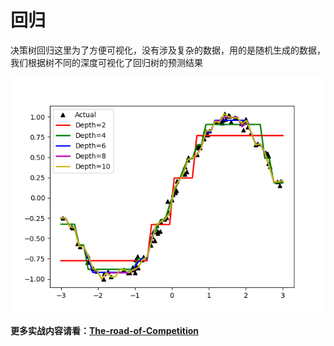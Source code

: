# 回归

决策树回归这里为了方便可视化，没有涉及复杂的数据，用的是随机生成的数据，我们根据树不同的深度可视化了回归树的预测结果

![](../.gitbook/assets/image%20%2811%29.png)

**更多实战内容请看：**[**The-road-of-Competition**](https://github.com/Knowledge-Precipitation-Tribe/The-road-of-Competition)

